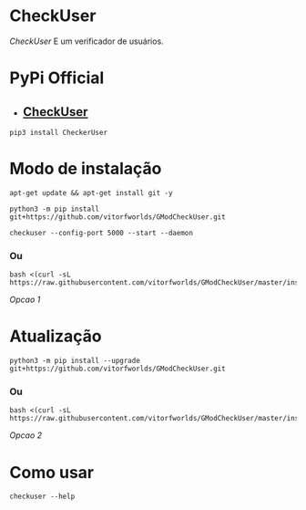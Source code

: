 # CheckUser

*CheckUser* E um verificador de usuários.

# PyPi Official
- ## [CheckUser](https://pypi.org/project/CheckerUser/)

```
pip3 install CheckerUser
```

# Modo de instalação
```
apt-get update && apt-get install git -y
```
```
python3 -m pip install git+https://github.com/vitorfworlds/GModCheckUser.git
```
```
checkuser --config-port 5000 --start --daemon
```

### Ou
```
bash <(curl -sL https://raw.githubusercontent.com/vitorfworlds/GModCheckUser/master/install.sh)
```
 *Opcao 1*

# Atualização
```
python3 -m pip install --upgrade git+https://github.com/vitorfworlds/GModCheckUser.git
```

### Ou
```
bash <(curl -sL https://raw.githubusercontent.com/vitorfworlds/GModCheckUser/master/install.sh)
```
 *Opcao 2*

# Como usar
```
checkuser --help
```
